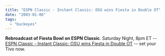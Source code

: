 ```yaml
---
title: "ESPN Classic - Instant Classic: OSU wins Fiesta in Double OT"
date: "2003-01-06"
tags: 
  - "buckeyes"
---
```


**Rebroadcast of Fiesta Bowl on ESPN Classic**. Saturday Night, 8pm ET -- [ESPN Classic - Instant Classic: OSU wins Fiesta in Double OT](http://espn.go.com/classic/s/instant_osu_miami_2003_fiesta_bowl.html) -- set your Tivo now.
